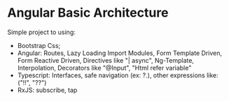 # Angular Basic Architecture

Simple project to using:
 - Bootstrap Css;
 - Angular: Routes, Lazy Loading Import Modules, Form Template Driven, Form Reactive Driven, Directives like "| async", Ng-Template, Interpolation, Decorators like "@Input", "Html refer variable"
 - Typescript: Interfaces, safe navigation (ex: ?.), other expressions like: ("!!", "??")
 - RxJS: subscribe, tap
